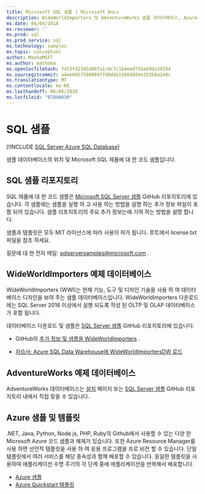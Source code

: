 ```yaml
---
title: Microsoft SQL 샘플 | Microsoft Docs
description: WideWorldImporters 및 AdventureWorks 샘플 데이터베이스, Azure 샘플 및 템플릿에 대 한 정보 및 Microsoft SQL 제품의 코드 샘플에 대 한 정보를 봅니다.
ms.date: 04/04/2018
ms.reviewer: ''
ms.prod: sql
ms.prod_service: sql
ms.technology: samples
ms.topic: conceptual
author: MashaMSFT
ms.author: mathoma
ms.openlocfilehash: f453fd2395d887a1c0c7c1b4eed755eb96a39294
ms.sourcegitcommit: a4ee6957708089f7d0dda15668804e325b8a240c
ms.translationtype: MT
ms.contentlocale: ko-KR
ms.lasthandoff: 08/06/2020
ms.locfileid: "87898630"
---
```

# <a name="sql-samples"></a>SQL 샘플

[!INCLUDE [SQL Server Azure SQL Database](../includes/appliesto-ss-asdb-asdw-pdw-md.md)]

샘플 데이터베이스의 위치 및 Microsoft SQL 제품에 대 한 코드 샘플입니다.

## <a name="sql-samples-repository"></a>SQL 샘플 리포지토리

SQL 제품에 대 한 코드 샘플은 [Microsoft SQL Server 샘플](https://github.com/microsoft/sql-server-samples) GitHub 리포지토리에 있습니다. 각 샘플에는 샘플을 실행 하 고 사용 하는 방법을 설명 하는 추가 정보 파일이 포함 되어 있습니다. 샘플 리포지토리의 주요 추가 정보는에 기여 하는 방법을 설명 합니다. 

샘플과 템플릿은 모두 MIT 라이선스에 따라 사용이 허가 됩니다. 루트에서 license.txt 파일을 참조 하세요.

질문에 대 한 전자 메일: sqlserversamples@microsoft.com .


## <a name="wideworldimporters-sample-database"></a>WideWorldImporters 예제 데이터베이스

WideWorldImporters (WWI)는 현재 기능, 도구 및 디자인 기술을 사용 하 여 데이터베이스 디자인을 보여 주는 샘플 데이터베이스입니다. WideWorldImporters 다운로드에는 SQL Server 2016 이상에서 실행 되도록 작성 된 OLTP 및 OLAP 데이터베이스가 포함 됩니다. 

데이터베이스 다운로드 및 샘플은 [SQL Server 샘플](https://github.com/Microsoft/sql-server-samples) GitHub 리포지토리에 있습니다.


- GitHub의 [추가 정보 및 샘플을 WideWorldImporters](https://github.com/Microsoft/sql-server-samples/tree/master/samples/databases/wide-world-importers) .

- [자습서: Azure SQL Data Warehouse에 WideWorldImportersDW 로드](/azure/sql-data-warehouse/load-data-wideworldimportersdw)


## <a name="adventureworks-sample-database"></a>AdventureWorks 예제 데이터베이스

AdventureWorks 데이터베이스는 [설치](adventureworks-install-configure.md) 페이지 또는 [SQL Server 샘플](https://github.com/Microsoft/sql-server-samples) GitHub 리포지토리 내에서 직접 찾을 수 있습니다. 


## <a name="azure-samples-and-templates"></a>Azure 샘플 및 템플릿
.NET, Java, Python, Node.js, PHP, Ruby의 Github에서 사용할 수 있는 다양 한 Microsoft Azure 코드 샘플과 예제가 있습니다. 또한 Azure Resource Manager를 사용 하면 선언적 템플릿을 사용 하 여 응용 프로그램을 프로 비전 할 수 있습니다. 단일 템플릿에서 여러 서비스를 해당 종속성과 함께 배포할 수 있습니다. 동일한 템플릿을 사용하여 애플리케이션 수명 주기의 각 단계 중에 애플리케이션을 반복해서 배포합니다.

- [Azure 샘플](https://github.com/Azure-Samples)
- [Azure Quickstart 템플릿](https://azure.microsoft.com/resources/templates/)




